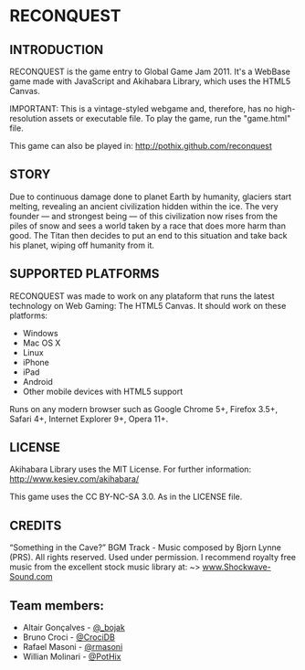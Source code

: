 RECONQUEST
==========

INTRODUCTION
------------

 RECONQUEST is the game entry to Global Game Jam 2011.
 It's a WebBase  game  made with JavaScript  and  Akihabara Library,
 which uses the HTML5 Canvas.

 IMPORTANT: This is a vintage-styled webgame and, therefore, has no
 high-resolution assets or executable file. To play the game, run
 the "game.html" file.

 This game can also be played in: <http://pothix.github.com/reconquest>


STORY
-----

 Due to continuous damage done to planet Earth by humanity, glaciers
 start melting, revealing an  ancient civilization hidden within the
 ice. The very founder — and strongest  being — of this civilization
 now rises from  the piles of snow  and sees a world taken by a race
 that does  more harm than  good. The Titan  then  decides to put an
 end to this situation and take back his planet, wiping off humanity
 from it.


SUPPORTED PLATFORMS
-------------------

 RECONQUEST was made to work on any plataform that runs the
 latest technology on Web Gaming: The HTML5 Canvas. It should work
 on these platforms:

 * Windows
 * Mac OS X
 * Linux
 * iPhone
 * iPad
 * Android
 * Other mobile devices with HTML5 support

 Runs on any modern browser such as Google Chrome 5+, Firefox 3.5+,
 Safari 4+, Internet Explorer 9+, Opera 11+.


LICENSE
-------

 Akihabara Library uses the MIT License. For further information:
 <http://www.kesiev.com/akihabara/>

 This game uses the CC BY-NC-SA 3.0. As in the LICENSE file.


CREDITS
-------

 “Something in the Cave?” BGM Track - Music  composed by Bjorn Lynne
 (PRS). All  rights  reserved. Used  under  permission.  I recommend
 royalty free music from the excellent stock music library at:
    ~> www.Shockwave-Sound.com


Team members:
------------------

* Altair Gonçalves - [@_bojak](http://twitter.com/_bojak)
* Bruno Croci - [@CrociDB](http://twitter.com/CrociDB)
* Rafael Masoni - [@rmasoni](http://twitter.com/rmasoni)
* Willian Molinari - [@PotHix](http://twitter.com/PotHix)
